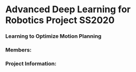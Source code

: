 # Advanced Deep Learning for Robotics Project SS2020

### Learning to Optimize Motion Planning

### Members:

### Project Information:
